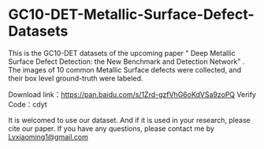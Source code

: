 # GC10-DET-Metallic-Surface-Defect-Datasets
This is the GC10-DET datasets of the upcoming paper " Deep Metallic Surface Defect Detection: the New Benchmark and Detection Network" . The images of 10 common Metallic Surface defects were collected, and their box level ground-truth were labeled.

Download link：https://pan.baidu.com/s/1Zrd-gzfVhG6oKdVSa9zoPQ
Verify Code：cdyt

It is welcomed to use our dataset. And if it is used in your research, please cite our paper.
If you have any questions, please contact me by 
Lvxiaoming1@gmail.com
